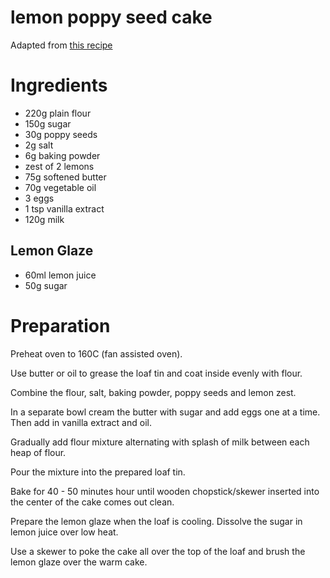 # lemon poppy seed cake

Adapted from [this recipe](https://www.homecookingadventure.com/recipes/lemon-poppy-seed-pound-cake)

# Ingredients

- 220g plain flour
- 150g sugar
- 30g poppy seeds
- 2g salt
- 6g baking powder
- zest of 2 lemons
- 75g softened butter
- 70g vegetable oil
- 3 eggs
- 1 tsp vanilla extract
- 120g milk

## Lemon Glaze
- 60ml lemon juice
- 50g sugar

# Preparation

Preheat oven to 160C (fan assisted oven).

Use butter or oil to grease the loaf tin and coat inside evenly with flour.

Combine the flour, salt, baking powder, poppy seeds and lemon zest.

In a separate bowl cream the butter with sugar and add eggs one at a time. Then add in vanilla extract and oil.

Gradually add flour mixture alternating with splash of milk between each heap of flour.

Pour the mixture into the prepared loaf tin.

Bake for 40 - 50 minutes hour until wooden chopstick/skewer inserted into the center of the cake comes out clean.

Prepare the lemon glaze when the loaf is cooling. Dissolve the sugar in lemon juice over low heat.

Use a skewer to poke the cake all over the top of the loaf and brush the lemon glaze over the warm cake.